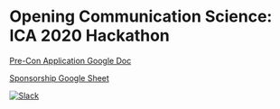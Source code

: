 # Opening Communication Science: ICA 2020 Hackathon

[Pre-Con Application Google Doc](https://docs.google.com/document/d/1pGKUX3npxay8v5AJ_wnvzU03N8Z4ORDv8s9SD4IXPz8/edit?usp=sharing)

[Sponsorship Google Sheet](https://docs.google.com/spreadsheets/d/1wKHNsO8NvzobQZQxOHVNgcd0cfUlzzr3NlxKGT2bqyI/edit?usp=sharing)

[![Slack](https://www.google.com/url?sa=i&rct=j&q=&esrc=s&source=images&cd=&cad=rja&uact=8&ved=2ahUKEwjm84jK5aPkAhWwGDQIHVBoAPQQjRx6BAgBEAQ&url=https%3A%2F%2Fwww.calltrackingmetrics.com%2Fproducts%2Fintegrations%2Fslack%2F&psig=AOvVaw2ITTJadKvGz3aWwp0xeOZH&ust=1567020788898683)](https://join.slack.com/t/commhack2020/shared_invite/enQtNzQyMzA3OTI5MjU0LTdkY2ZiOGZiNGZiYTg1YjcyYTAwYTU1OTlhNjY5N2RjZWU1NGY3YzIzMzMxNjM4NTk3YTk5Y2JhODUzMDliNmM)
